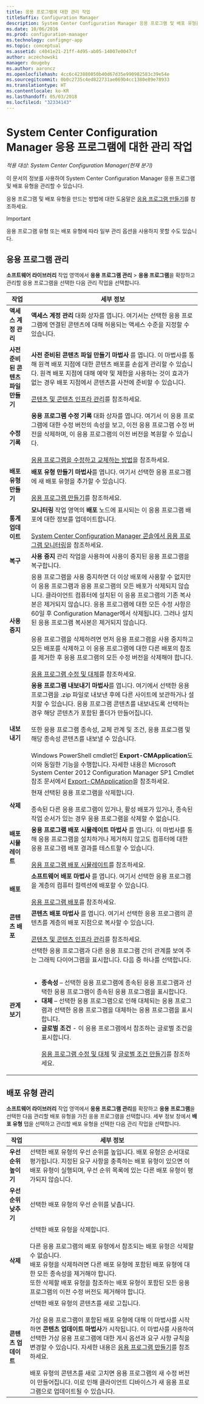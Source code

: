 ```yaml
---
title: 응용 프로그램에 대한 관리 작업
titleSuffix: Configuration Manager
description: System Center Configuration Manager 응용 프로그램 및 배포 유형을 관리합니다.
ms.date: 10/06/2016
ms.prod: configuration-manager
ms.technology: configmgr-app
ms.topic: conceptual
ms.assetid: c4041e21-21ff-4d95-ab05-14007e0047cf
author: aczechowski
manager: dougeby
ms.author: aaroncz
ms.openlocfilehash: 4cc6c423880850b40d67d35e990982583c39e54e
ms.sourcegitcommit: 0b0c2735c4ed822731ae069b4cc1380e89e78933
ms.translationtype: HT
ms.contentlocale: ko-KR
ms.lasthandoff: 05/03/2018
ms.locfileid: "32334143"
---
```

# <a name="management-tasks-for-system-center-configuration-manager-applications"></a>System Center Configuration Manager 응용 프로그램에 대한 관리 작업

*적용 대상: System Center Configuration Manager(현재 분기)*

이 문서의 정보를 사용하여 System Center Configuration Manager 응용 프로그램 및 배포 유형을 관리할 수 있습니다.  

응용 프로그램 및 배포 유형을 만드는 방법에 대한 도움말은 [응용 프로그램 만들기](../../apps/deploy-use/create-applications.md)를 참조하세요.  

> [!IMPORTANT]  
>  응용 프로그램 유형 또는 배포 유형에 따라 일부 관리 옵션을 사용하지 못할 수도 있습니다.  

##  <a name="manage-applications"></a>응용 프로그램 관리  
 **소프트웨어 라이브러리** 작업 영역에서 **응용 프로그램 관리** > **응용 프로그램**을 확장하고 관리할 응용 프로그램을 선택한 다음 관리 작업을 선택합니다.  

|작업|세부 정보|  
|----------|-------------|  
|**액세스 계정 관리**|**액세스 계정 관리** 대화 상자를 엽니다. 여기서는 선택한 응용 프로그램에 연결된 콘텐츠에 대해 허용되는 액세스 수준을 지정할 수 있습니다.|  
|**사전 준비된 콘텐츠 파일 만들기**|**사전 준비된 콘텐츠 파일 만들기 마법사** 를 엽니다. 이 마법사를 통해 원격 배포 지점에 대한 콘텐츠 배포를 손쉽게 관리할 수 있습니다. 원격 배포 지점에 대해 예약 및 제한을 사용하는 것이 효과가 없는 경우 배포 지점에서 콘텐츠를 사전에 준비할 수 있습니다.<br /><br /> [콘텐츠 및 콘텐츠 인프라 관리](../../core/servers/deploy/configure/manage-content-and-content-infrastructure.md)를 참조하세요.|  
|**수정 기록**|**응용 프로그램 수정 기록** 대화 상자를 엽니다. 여기서 이 응용 프로그램에 대한 수정 버전의 속성을 보고, 이전 응용 프로그램 수정 버전을 삭제하며, 이 응용 프로그램의 이전 버전을 복원할 수 있습니다.<br /><br /> [응용 프로그램을 수정하고 교체하는 방법](../../apps/deploy-use/revise-and-supersede-applications.md)을 참조하세요.|  
|**배포 유형 만들기**|**배포 유형 만들기 마법사**를 엽니다. 여기서 선택한 응용 프로그램에 새 배포 유형을 추가할 수 있습니다.<br /><br /> [응용 프로그램 만들기](../../apps/deploy-use/create-applications.md)를 참조하세요.|  
|**통계 업데이트**|**모니터링** 작업 영역의 **배포** 노드에 표시되는 이 응용 프로그램 배포에 대한 정보를 업데이트합니다.<br /><br /> [System Center Configuration Manager 콘솔에서 응용 프로그램 모니터링](../../apps/deploy-use/monitor-applications-from-the-console.md)을 참조하세요.|  
|**복구**|**사용 중지** 관리 작업을 사용하여 사용이 중지된 응용 프로그램을 복구합니다.|  
|**사용 중지**|응용 프로그램을 사용 중지하면 더 이상 배포에 사용할 수 없지만 이 응용 프로그램과 응용 프로그램의 모든 배포가 삭제되지 않습니다. 클라이언트 컴퓨터에 설치된 이 응용 프로그램의 기존 복사본은 제거되지 않습니다. 응용 프로그램에 대한 모든 수정 사항은 60일 후 Configuration Manager에서 삭제됩니다. 그러나 설치된 응용 프로그램 복사본은 제거되지 않습니다.<br /><br /> 응용 프로그램을 삭제하려면 먼저 응용 프로그램을 사용 중지하고 모든 배포를 삭제하고 이 응용 프로그램에 대한 다른 배포의 참조를 제거한 후 응용 프로그램의 모든 수정 버전을 삭제해야 합니다.<br /><br /> [응용 프로그램 수정 및 대체](../../apps/deploy-use/revise-and-supersede-applications.md)를 참조하세요.|  
|**내보내기**|**응용 프로그램 내보내기 마법사**를 엽니다. 여기에서 선택한 응용 프로그램을 .zip 파일로 내보낸 후에 다른 사이트에 보관하거나 설치할 수 있습니다. 응용 프로그램 콘텐츠를 내보내도록 선택하는 경우 해당 콘텐츠가 포함된 폴더가 만들어집니다.<br /><br /> 또한 응용 프로그램 종속성, 교체 관계 및 조건, 응용 프로그램 및 해당 종속성 콘텐츠를 내보낼 수 있습니다.<br /><br /> Windows PowerShell cmdlet인 **Export-CMApplication**도 이와 동일한 기능을 수행합니다. 자세한 내용은 Microsoft System Center 2012 Configuration Manager SP1 Cmdlet 참조 문서에서 [Export-CMApplication](http://go.microsoft.com/fwlink/p/?LinkID=258880)을 참조하세요.|  
|**삭제**|현재 선택된 응용 프로그램을 삭제합니다.<br /><br /> 종속된 다른 응용 프로그램이 있거나, 활성 배포가 있거나, 종속된 작업 순서가 있는 경우 응용 프로그램을 삭제할 수 없습니다.|  
|**배포 시뮬레이트**|**응용 프로그램 배포 시뮬레이트 마법사** 를 엽니다. 이 마법사를 통해 응용 프로그램을 설치하거나 제거하지 않고도 컴퓨터에 대한 응용 프로그램 배포 결과를 테스트할 수 있습니다.<br /><br /> [응용 프로그램 배포 시뮬레이트](../../apps/deploy-use/simulate-application-deployments.md)를 참조하세요.|  
|**배포**|**소프트웨어 배포 마법사** 를 엽니다. 여기서 선택한 응용 프로그램을 계층의 컴퓨터 컬렉션에 배포할 수 있습니다.<br /><br /> [응용 프로그램 배포](../../apps/deploy-use/deploy-applications.md)를 참조하세요.|  
|**콘텐츠 배포**|**콘텐츠 배포 마법사** 를 엽니다. 여기서 선택한 응용 프로그램의 콘텐츠를 계층의 배포 지점으로 복사할 수 있습니다.<br /><br /> [콘텐츠 및 콘텐츠 인프라 관리](../../core/servers/deploy/configure/manage-content-and-content-infrastructure.md)를 참조하세요.|  
|**관계 보기**|선택한 응용 프로그램과 다른 응용 프로그램 간의 관계를 보여 주는 그래픽 다이어그램을 표시합니다. 다음 중 하나를 선택합니다.<br><br><ul><li>**종속성** – 선택한 응용 프로그램에 종속된 응용 프로그램과 선택한 응용 프로그램이 종속된 응용 프로그램을 표시합니다.</li><li>**대체** – 선택한 응용 프로그램으로 인해 대체되는 응용 프로그램과 선택한 응용 프로그램을 대체하는 응용 프로그램을 표시합니다.</li><li>**글로벌 조건** - 이 응용 프로그램에서 참조하는 글로벌 조건을 표시합니다.</li></ol><br /> [응용 프로그램 수정 및 대체](../../apps/deploy-use/revise-and-supersede-applications.md) 및 [글로벌 조건 만들기](../../apps/deploy-use/create-global-conditions.md)를 참조하세요.|  

##  <a name="manage-deployment-types"></a>배포 유형 관리  
 **소프트웨어 라이브러리** 작업 영역에서 **응용 프로그램 관리**를 확장하고 **응용 프로그램**을 선택한 다음 관리할 배포 유형을 가진 응용 프로그램을 선택합니다. 세부 정보 창에서 **배포 유형** 탭을 선택하고 관리할 배포 유형을 선택한 다음 관리 작업을 선택합니다.  

|작업|세부 정보|  
|----------|-------------|  
|**우선 순위 높이기**|선택한 배포 유형의 우선 순위를 높입니다. 배포 유형은 순서대로 평가됩니다. 지정된 요구 사항을 충족하는 배포 유형이 있으면 이 배포 유형이 실행되며, 우선 순위 목록에 있는 다른 배포 유형이 평가되지 않습니다.|  
|**우선순위 낮추기**|선택한 배포 유형의 우선 순위를 낮춥니다.|  
|**삭제**|선택한 배포 유형을 삭제합니다.<br><br>다른 응용 프로그램의 배포 유형에서 참조되는 배포 유형은 삭제할 수 없습니다.<br>배포 유형을 삭제하려면 다른 배포 유형에 포함된 배포 유형에 대한 모든 종속성을 제거해야 합니다.<br>또한 삭제할 배포 유형을 참조하는 배포 유형이 포함된 모든 응용 프로그램의 이전 수정 버전도 제거해야 합니다.|  
|**콘텐츠 업데이트**|선택한 배포 유형의 콘텐츠를 새로 고칩니다.<br /><br /> 가상 응용 프로그램이 포함된 배포 유형에 대해 이 마법사를 시작하면 **콘텐츠 업데이트 마법사**가 시작됩니다. 이 마법사를 사용하여 선택한 가상 응용 프로그램에 대한 게시 옵션과 요구 사항 규칙을 변경할 수 있습니다. 자세한 내용은 [응용 프로그램 만들기](../../apps/deploy-use/create-applications.md)를 참조하세요.<br /><br /> 배포 유형의 콘텐츠를 새로 고치면 응용 프로그램의 새 수정 버전이 만들어집니다. 이로 인해 클라이언트 디바이스가 새 응용 프로그램으로 업데이트될 수 있습니다.|  
